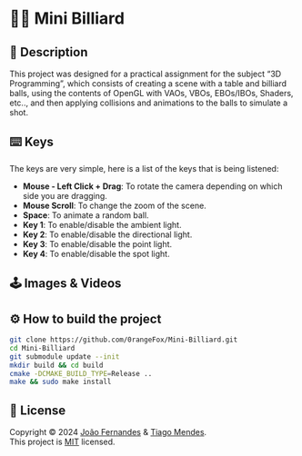 # 🥢🎱 Mini Billiard

## 🔖 Description
This project was designed for a practical assignment for the subject “3D Programming”, which consists of creating a scene with a table and billiard balls, using the contents of OpenGL with VAOs, VBOs, EBOs/IBOs, Shaders, etc.., and then applying collisions and animations to the balls to simulate a shot.

## ⌨️ Keys
The keys are very simple, here is a list of the keys that is being listened:
* **Mouse - Left Click + Drag**: To rotate the camera depending on which side you are dragging.
* **Mouse Scroll**: To change the zoom of the scene.
* **Space**: To animate a random ball.
* **Key 1**: To enable/disable the ambient light.
* **Key 2**: To enable/disable the directional light.
* **Key 3**: To enable/disable the point light.
* **Key 4**: To enable/disable the spot light.

## 🕹 Images & Videos

## ⚙️ How to build the project
```bash
git clone https://github.com/0rangeFox/Mini-Billiard.git
cd Mini-Billiard
git submodule update --init
mkdir build && cd build
cmake -DCMAKE_BUILD_TYPE=Release ..
make && sudo make install
```

## 📝 License
Copyright © 2024 [João Fernandes](https://github.com/0rangeFox) & [Tiago Mendes](https://github.com/mendes001). <br/>
This project is [MIT](LICENSE) licensed.
